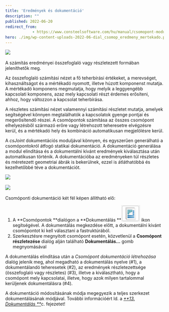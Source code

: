```yaml
---
title: 'Eredmények és dokumentáció'
description: ""
published: 2022-06-20
redirect_from: 
            - https://www.consteelsoftware.com/hu/manual/csomopont-modul/results-and-documentation/
hero: ./img/wp-content-uploads-2022-06-dial_csomop_eredmeny_mertekado.png
---
```

<!-- wp:image {"align":"right","id":38268,"width":324,"height":267,"sizeSlug":"full","linkDestination":"media","className":"is-style-editorskit-rounded"} -->

[![](https://consteelsoftware.com/wp-content/uploads/2022/06/dial_csomop_eredmeny_mertekado.png)](./img/wp-content-uploads-2022-06-dial_csomop_eredmeny_mertekado.png)

<!-- /wp:image -->

<!-- wp:paragraph -->

A számítás eredményei összefoglaló vagy részletezett formában jeleníthetők meg.

<!-- /wp:paragraph -->

<!-- wp:paragraph -->

Az összefoglaló számítási nézet a fő teherbírási értékeket, a merevséget, kihasználtságot és a mértékadó nyomott, illetve húzott komponenst mutatja. A mértékadó komponens megmutatja, hogy melyik a leggyengébb kapcsolati komponens, azaz mely kapcsolati részt érdemes erősíteni, ahhoz, hogy változzon a kapcsolat teherbírása.

<!-- /wp:paragraph -->

<!-- wp:paragraph -->

A részletes számítási nézet valamennyi számítási részletet mutatja, amelyek segítségével könnyen megtalálhatók a kapcsolatok gyenge pontjai és megerősítendő részei. A csomópontok számítása az összes csomópont elhelyezésből származó erőre vagy létrehozott teheresetre elvégzésre kerül, és a mértékadó hely és kombináció automatikusan megjelölésre kerül.

<!-- /wp:paragraph -->

<!-- wp:paragraph -->

A _csJoint_ dokumentációs moduljával könnyen, és egyszerűen generálható a csomópontokról átfogó statikai dokumentáció. A dokumentáció generálása a modul elindítása és a dokumentálni kívánt eredmények kiválasztása után automatikusan történik. A dokumentációba az eredményeken túl részletes és méretezett geometriai ábrák is bekerülnek, ezzel is átláthatóbbá és kezelhetőbbé téve a dokumentációt.

<!-- /wp:paragraph -->

<!-- wp:image {"align":"center","id":38683,"width":485,"height":620,"sizeSlug":"full","linkDestination":"media","className":"is-style-editorskit-rounded"} -->

[![](https://consteelsoftware.com/wp-content/uploads/2022/06/dial_csomop_doku_2.png)](./img/wp-content-uploads-2022-06-dial_csomop_doku_2.png)

<!-- /wp:image -->

<!-- wp:image {"align":"right","id":38260,"width":285,"height":554,"sizeSlug":"full","linkDestination":"media","className":"is-style-editorskit-rounded"} -->

[![](https://consteelsoftware.com/wp-content/uploads/2022/06/dial_csomop_doku.png)](./img/wp-content-uploads-2022-06-dial_csomop_doku.png)

<!-- /wp:image -->

<!-- wp:paragraph -->

Csomóponti dokumentáció két fél képen állítható elő:

<!-- /wp:paragraph -->

<!-- wp:list {"ordered":true,"type":"A"} -->

1. A **Csomópontok **dialógon a **Dokumentálás **![](./img/wp-content-uploads-2022-06-dial_csomop_szerk_dokumental.png) ikon segítségével. A dokumentálás megkezdése előtt, a dokumentálni kívánt csomópontot ki kell választani a fastruktúrából.
2. Szerkesztésre megnyitott csomópont esetén, közvetlenül a **Csomópont részletezése** dialóg alján található **Dokumentálás…** gomb megnyomásával

<!-- /wp:list -->

<!-- wp:paragraph -->

A dokumentálás elindítása után a _Csomópont dokumentáció létrehozása_ dialóg jelenik meg, ahol megadható a dokumentálás nyelve (#1), a dokumentálandó teheresetek (#2), az eredmények részletezettsége (összefoglaló vagy részletes) (#3), illetve a kiválasztható, hogy a csomópont mely kapcsolatai, illetve, hogy azok milyen tartalommal kerüljenek dokumentálásra (#4).[](<http://consteel.hu/GetAssetFile/csjoint_documentation_1.jpg(121)>)

<!-- /wp:paragraph -->

<!-- wp:paragraph -->

A dokumentáció módosításának módja megegyezik a teljes szerkezet dokumentálásának módjával. További információért ld. a [_**13. Dokumentálás **_](/hu/manual/dokumentacio/)c. fejezetet!

<!-- /wp:paragraph -->
